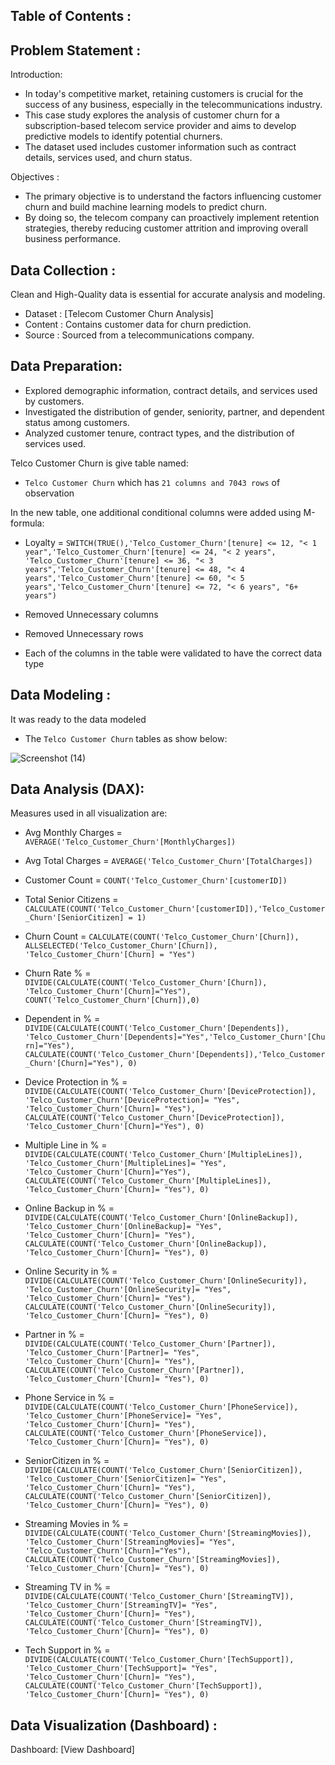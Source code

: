 ## Table of Contents :

## Problem Statement :
Introduction:
- In today's competitive market, retaining customers is crucial for the success of any business, especially in the telecommunications industry.
- This case study explores the analysis of customer churn for a subscription-based telecom service provider and aims to develop predictive models to identify potential churners. 
- The dataset used includes customer information such as contract details, services used, and churn status.


Objectives :
- The primary objective is to understand the factors influencing customer churn and build machine learning models to predict churn. 
- By doing so, the telecom company can proactively implement retention strategies, thereby reducing customer attrition and improving overall business performance.

## Data Collection : 
Clean and  High-Quality data is essential for accurate analysis and modeling.
- Dataset : [Telecom Customer Churn Analysis] 
- Content : Contains customer data for churn prediction.
- Source : Sourced from a telecommunications company.

## Data Preparation:
- Explored demographic information, contract details, and services used by customers.
- Investigated the distribution of gender, seniority, partner, and dependent status among customers.
- Analyzed customer tenure, contract types, and the distribution of services used.

Telco Customer Churn is give table named:

- `Telco Customer Churn` which has `21 columns and 7043 rows` of observation
  
In the new table, one additional conditional columns were added using M-formula:
- Loyalty = `SWITCH(TRUE(),'Telco_Customer_Churn'[tenure] <= 12, "< 1 year",'Telco_Customer_Churn'[tenure] <= 24, "< 2 years",  'Telco_Customer_Churn'[tenure] <= 36, "< 3 years",'Telco_Customer_Churn'[tenure] <= 48, "< 4 years",'Telco_Customer_Churn'[tenure] <= 60, "< 5 years",'Telco_Customer_Churn'[tenure] <= 72, "< 6 years", "6+ years")`

- Removed Unnecessary columns 
- Removed Unnecessary rows
- Each of the columns in the table were validated to have the correct data type

## Data Modeling :
It was ready to the data modeled
- The `Telco Customer Churn` tables as show below:
  
![Screenshot (14)](https://github.com/ganesh0823/Telecom_Customer_Churn_Analysis/assets/164488911/e007736e-70ed-4f1c-a4fa-788bad39f3ac)

## Data Analysis (DAX):
Measures used in  all visualization are:
- Avg Monthly Charges = `AVERAGE('Telco_Customer_Churn'[MonthlyCharges])`
  
- Avg Total Charges = `AVERAGE('Telco_Customer_Churn'[TotalCharges])`
  
- Customer Count = `COUNT('Telco_Customer_Churn'[customerID])`
  
- Total Senior Citizens = `CALCULATE(COUNT('Telco_Customer_Churn'[customerID]),'Telco_Customer_Churn'[SeniorCitizen] = 1)`
  
- Churn Count = `CALCULATE(COUNT('Telco_Customer_Churn'[Churn]), ALLSELECTED('Telco_Customer_Churn'[Churn]), 'Telco_Customer_Churn'[Churn] = "Yes")`
  
- Churn Rate % = `DIVIDE(CALCULATE(COUNT('Telco_Customer_Churn'[Churn]), 'Telco_Customer_Churn'[Churn]="Yes"), COUNT('Telco_Customer_Churn'[Churn]),0)`
  
- Dependent in % = `DIVIDE(CALCULATE(COUNT('Telco_Customer_Churn'[Dependents]), 'Telco_Customer_Churn'[Dependents]="Yes",'Telco_Customer_Churn'[Churn]="Yes"), CALCULATE(COUNT('Telco_Customer_Churn'[Dependents]),'Telco_Customer_Churn'[Churn]="Yes"), 0)`
  
- Device Protection in % = `DIVIDE(CALCULATE(COUNT('Telco_Customer_Churn'[DeviceProtection]), 'Telco_Customer_Churn'[DeviceProtection]= "Yes", 'Telco_Customer_Churn'[Churn]= "Yes"), CALCULATE(COUNT('Telco_Customer_Churn'[DeviceProtection]), 'Telco_Customer_Churn'[Churn]="Yes"), 0)`
  
- Multiple Line in % = `DIVIDE(CALCULATE(COUNT('Telco_Customer_Churn'[MultipleLines]), 'Telco_Customer_Churn'[MultipleLines]= "Yes", 'Telco_Customer_Churn'[Churn]="Yes"), CALCULATE(COUNT('Telco_Customer_Churn'[MultipleLines]), 'Telco_Customer_Churn'[Churn]= "Yes"), 0)`
  
- Online Backup in % = `DIVIDE(CALCULATE(COUNT('Telco_Customer_Churn'[OnlineBackup]), 'Telco_Customer_Churn'[OnlineBackup]= "Yes", 'Telco_Customer_Churn'[Churn]= "Yes"), CALCULATE(COUNT('Telco_Customer_Churn'[OnlineBackup]), 'Telco_Customer_Churn'[Churn]= "Yes"), 0)`
  
- Online Security in % = `DIVIDE(CALCULATE(COUNT('Telco_Customer_Churn'[OnlineSecurity]), 'Telco_Customer_Churn'[OnlineSecurity]= "Yes", 'Telco_Customer_Churn'[Churn]= "Yes"), CALCULATE(COUNT('Telco_Customer_Churn'[OnlineSecurity]), 'Telco_Customer_Churn'[Churn]= "Yes"), 0)`
  
- Partner in % = `DIVIDE(CALCULATE(COUNT('Telco_Customer_Churn'[Partner]), 'Telco_Customer_Churn'[Partner]= "Yes", 'Telco_Customer_Churn'[Churn]= "Yes"), CALCULATE(COUNT('Telco_Customer_Churn'[Partner]), 'Telco_Customer_Churn'[Churn]= "Yes"), 0)`
  
- Phone Service in % = `DIVIDE(CALCULATE(COUNT('Telco_Customer_Churn'[PhoneService]), 'Telco_Customer_Churn'[PhoneService]= "Yes", 'Telco_Customer_Churn'[Churn]= "Yes"), CALCULATE(COUNT('Telco_Customer_Churn'[PhoneService]), 'Telco_Customer_Churn'[Churn]= "Yes"), 0)`
  
- SeniorCitizen in % = `DIVIDE(CALCULATE(COUNT('Telco_Customer_Churn'[SeniorCitizen]), 'Telco_Customer_Churn'[SeniorCitizen]= "Yes", 'Telco_Customer_Churn'[Churn]= "Yes"), CALCULATE(COUNT('Telco_Customer_Churn'[SeniorCitizen]), 'Telco_Customer_Churn'[Churn]= "Yes"), 0)`
  
- Streaming Movies in % = `DIVIDE(CALCULATE(COUNT('Telco_Customer_Churn'[StreamingMovies]), 'Telco_Customer_Churn'[StreamingMovies]= "Yes", 'Telco_Customer_Churn'[Churn]="Yes"), CALCULATE(COUNT('Telco_Customer_Churn'[StreamingMovies]), 'Telco_Customer_Churn'[Churn]= "Yes"), 0)`
  
- Streaming TV in % = `DIVIDE(CALCULATE(COUNT('Telco_Customer_Churn'[StreamingTV]), 'Telco_Customer_Churn'[StreamingTV]= "Yes", 'Telco_Customer_Churn'[Churn]= "Yes"), CALCULATE(COUNT('Telco_Customer_Churn'[StreamingTV]), 'Telco_Customer_Churn'[Churn]= "Yes"), 0)`
  
- Tech Support in % = `DIVIDE(CALCULATE(COUNT('Telco_Customer_Churn'[TechSupport]), 'Telco_Customer_Churn'[TechSupport]= "Yes", 'Telco_Customer_Churn'[Churn]= "Yes"), CALCULATE(COUNT('Telco_Customer_Churn'[TechSupport]), 'Telco_Customer_Churn'[Churn]= "Yes"), 0)`

## Data Visualization (Dashboard) :
Dashboard: [View Dashboard] 

  













